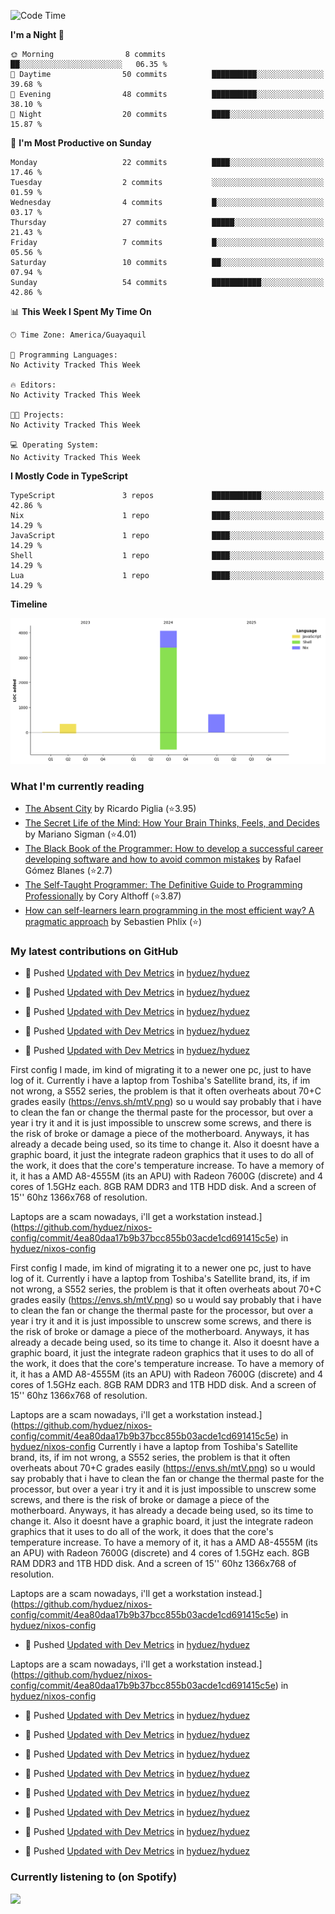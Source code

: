 <!--START_SECTION:waka-->
![Code Time](http://img.shields.io/badge/Code%20Time-237%20hrs%2043%20mins-blue)

**I'm a Night 🦉** 

```text
🌞 Morning                8 commits           ██░░░░░░░░░░░░░░░░░░░░░░░   06.35 % 
🌆 Daytime                50 commits          ██████████░░░░░░░░░░░░░░░   39.68 % 
🌃 Evening                48 commits          ██████████░░░░░░░░░░░░░░░   38.10 % 
🌙 Night                  20 commits          ████░░░░░░░░░░░░░░░░░░░░░   15.87 % 
```
📅 **I'm Most Productive on Sunday** 

```text
Monday                   22 commits          ████░░░░░░░░░░░░░░░░░░░░░   17.46 % 
Tuesday                  2 commits           ░░░░░░░░░░░░░░░░░░░░░░░░░   01.59 % 
Wednesday                4 commits           █░░░░░░░░░░░░░░░░░░░░░░░░   03.17 % 
Thursday                 27 commits          █████░░░░░░░░░░░░░░░░░░░░   21.43 % 
Friday                   7 commits           █░░░░░░░░░░░░░░░░░░░░░░░░   05.56 % 
Saturday                 10 commits          ██░░░░░░░░░░░░░░░░░░░░░░░   07.94 % 
Sunday                   54 commits          ███████████░░░░░░░░░░░░░░   42.86 % 
```


📊 **This Week I Spent My Time On** 

```text
🕑︎ Time Zone: America/Guayaquil

💬 Programming Languages: 
No Activity Tracked This Week

🔥 Editors: 
No Activity Tracked This Week

🐱‍💻 Projects: 
No Activity Tracked This Week

💻 Operating System: 
No Activity Tracked This Week
```

**I Mostly Code in TypeScript** 

```text
TypeScript               3 repos             ███████████░░░░░░░░░░░░░░   42.86 % 
Nix                      1 repo              ████░░░░░░░░░░░░░░░░░░░░░   14.29 % 
JavaScript               1 repo              ████░░░░░░░░░░░░░░░░░░░░░   14.29 % 
Shell                    1 repo              ████░░░░░░░░░░░░░░░░░░░░░   14.29 % 
Lua                      1 repo              ████░░░░░░░░░░░░░░░░░░░░░   14.29 % 
```



**Timeline**

![Lines of Code chart](https://raw.githubusercontent.com/hyduez/hyduez/master/assets/bar_graph.png)


<!--END_SECTION:waka-->

### What I'm currently reading
<!-- GOODREADS-LIST:START -->
- [The Absent City](https://www.goodreads.com/review/show/6830799490?utm_medium=api&utm_source=rss) by Ricardo Piglia (⭐️3.95)
- [The Secret Life of the Mind: How Your Brain Thinks, Feels, and Decides](https://www.goodreads.com/review/show/6830795622?utm_medium=api&utm_source=rss) by Mariano Sigman (⭐️4.01)
- [The Black Book of the Programmer: How to develop a successful career developing software and how to avoid common mistakes](https://www.goodreads.com/review/show/6830792107?utm_medium=api&utm_source=rss) by Rafael Gómez Blanes (⭐️2.7)
- [The Self-Taught Programmer: The Definitive Guide to Programming Professionally](https://www.goodreads.com/review/show/6830355685?utm_medium=api&utm_source=rss) by Cory  Althoff (⭐️3.87)
- [How can self-learners learn programming in the most efficient way? A pragmatic approach](https://www.goodreads.com/review/show/6830353251?utm_medium=api&utm_source=rss) by Sebastien Phlix (⭐️)
<!-- GOODREADS-LIST:END -->

### My latest contributions on GitHub
<!--START_SECTION:activity-->
- 🍤 Pushed [Updated with Dev Metrics](https://github.com/hyduez/hyduez/commit/aa5631c30d13bc74c2b407f1bcd29d270e839745) in [hyduez/hyduez](https://github.com/hyduez/hyduez)

- 🍤 Pushed [Updated with Dev Metrics](https://github.com/hyduez/hyduez/commit/5603d07f7e80bd8dd54ffccf59f856ad3a9aab4b) in [hyduez/hyduez](https://github.com/hyduez/hyduez)

- 🍤 Pushed [Updated with Dev Metrics](https://github.com/hyduez/hyduez/commit/7ef396c849e163d393179a8bff477a0bde90b920) in [hyduez/hyduez](https://github.com/hyduez/hyduez)

- 🍤 Pushed [Updated with Dev Metrics](https://github.com/hyduez/hyduez/commit/260e632b8bb1d2175d3e342851fdbeb7a8277201) in [hyduez/hyduez](https://github.com/hyduez/hyduez)

- 🍤 Pushed [Updated with Dev Metrics](https://github.com/hyduez/hyduez/commit/17f8fe348d3bc12bdd33fdc21433b939567758f4) in [hyduez/hyduez](https://github.com/hyduez/hyduez)

First config I made, im kind of migrating it to a newer one pc, just to have log of it. 
Currently i have a laptop from Toshiba's Satellite brand, its, if im not wrong, a S552 series, the problem is that it often overheats about 70+C grades easily (https://envs.sh/mtV.png) so u would say probably that i have to clean the fan or change the thermal paste for the processor, but over a year i try it and it is just impossible to unscrew some screws, and there is the risk of broke or damage a piece of the motherboard. Anyways, it has already a decade being used, so its time to change it. Also it doesnt have a graphic board, it just the integrate radeon graphics that it uses to do all of the work, it does that the core's temperature increase. To have a memory of it, it has a AMD A8-4555M (its an APU) with Radeon 7600G (discrete) and 4 cores of 1.5GHz each. 8GB RAM DDR3 and 1TB HDD disk. And a screen of 15'' 60hz 1366x768 of resolution.

Laptops are a scam nowadays, i'll get a workstation instead.](https://github.com/hyduez/nixos-config/commit/4ea80daa17b9b37bcc855b03acde1cd691415c5e) in [hyduez/nixos-config](https://github.com/hyduez/nixos-config)

First config I made, im kind of migrating it to a newer one pc, just to have log of it. 
Currently i have a laptop from Toshiba's Satellite brand, its, if im not wrong, a S552 series, the problem is that it often overheats about 70+C grades easily (https://envs.sh/mtV.png) so u would say probably that i have to clean the fan or change the thermal paste for the processor, but over a year i try it and it is just impossible to unscrew some screws, and there is the risk of broke or damage a piece of the motherboard. Anyways, it has already a decade being used, so its time to change it. Also it doesnt have a graphic board, it just the integrate radeon graphics that it uses to do all of the work, it does that the core's temperature increase. To have a memory of it, it has a AMD A8-4555M (its an APU) with Radeon 7600G (discrete) and 4 cores of 1.5GHz each. 8GB RAM DDR3 and 1TB HDD disk. And a screen of 15'' 60hz 1366x768 of resolution.

Laptops are a scam nowadays, i'll get a workstation instead.](https://github.com/hyduez/nixos-config/commit/4ea80daa17b9b37bcc855b03acde1cd691415c5e) in [hyduez/nixos-config](https://github.com/hyduez/nixos-config)
Currently i have a laptop from Toshiba's Satellite brand, its, if im not wrong, a S552 series, the problem is that it often overheats about 70+C grades easily (https://envs.sh/mtV.png) so u would say probably that i have to clean the fan or change the thermal paste for the processor, but over a year i try it and it is just impossible to unscrew some screws, and there is the risk of broke or damage a piece of the motherboard. Anyways, it has already a decade being used, so its time to change it. Also it doesnt have a graphic board, it just the integrate radeon graphics that it uses to do all of the work, it does that the core's temperature increase. To have a memory of it, it has a AMD A8-4555M (its an APU) with Radeon 7600G (discrete) and 4 cores of 1.5GHz each. 8GB RAM DDR3 and 1TB HDD disk. And a screen of 15'' 60hz 1366x768 of resolution.

Laptops are a scam nowadays, i'll get a workstation instead.](https://github.com/hyduez/nixos-config/commit/4ea80daa17b9b37bcc855b03acde1cd691415c5e) in [hyduez/nixos-config](https://github.com/hyduez/nixos-config)
- 🍤 Pushed [Updated with Dev Metrics](https://github.com/hyduez/hyduez/commit/715cdbdc7ac4f3d8a88549957feefe35e7548ce3) in [hyduez/hyduez](https://github.com/hyduez/hyduez)

Laptops are a scam nowadays, i'll get a workstation instead.](https://github.com/hyduez/nixos-config/commit/4ea80daa17b9b37bcc855b03acde1cd691415c5e) in [hyduez/nixos-config](https://github.com/hyduez/nixos-config)
- 🍤 Pushed [Updated with Dev Metrics](https://github.com/hyduez/hyduez/commit/715cdbdc7ac4f3d8a88549957feefe35e7548ce3) in [hyduez/hyduez](https://github.com/hyduez/hyduez)

- 🍤 Pushed [Updated with Dev Metrics](https://github.com/hyduez/hyduez/commit/3304fe348bd40b576cd5b503fc1553d2675edd2f) in [hyduez/hyduez](https://github.com/hyduez/hyduez)
- 🍤 Pushed [Updated with Dev Metrics](https://github.com/hyduez/hyduez/commit/715cdbdc7ac4f3d8a88549957feefe35e7548ce3) in [hyduez/hyduez](https://github.com/hyduez/hyduez)

- 🍤 Pushed [Updated with Dev Metrics](https://github.com/hyduez/hyduez/commit/3304fe348bd40b576cd5b503fc1553d2675edd2f) in [hyduez/hyduez](https://github.com/hyduez/hyduez)
- 🍤 Pushed [Updated with Dev Metrics](https://github.com/hyduez/hyduez/commit/5415fda424962d1a91e022eace00ce7c6dde35f6) in [hyduez/hyduez](https://github.com/hyduez/hyduez)
- 🍤 Pushed [Updated with Dev Metrics](https://github.com/hyduez/hyduez/commit/3304fe348bd40b576cd5b503fc1553d2675edd2f) in [hyduez/hyduez](https://github.com/hyduez/hyduez)
- 🍤 Pushed [Updated with Dev Metrics](https://github.com/hyduez/hyduez/commit/5415fda424962d1a91e022eace00ce7c6dde35f6) in [hyduez/hyduez](https://github.com/hyduez/hyduez)
- 🍤 Pushed [Updated with Dev Metrics](https://github.com/hyduez/hyduez/commit/399edae8aee887b03d43d0911196ffd01482afac) in [hyduez/hyduez](https://github.com/hyduez/hyduez)
<!--END_SECTION:activity-->

### Currently listening to (on Spotify)
<img src="https://spotify-hyduez.vercel.app/api/spotify" width="400em">
